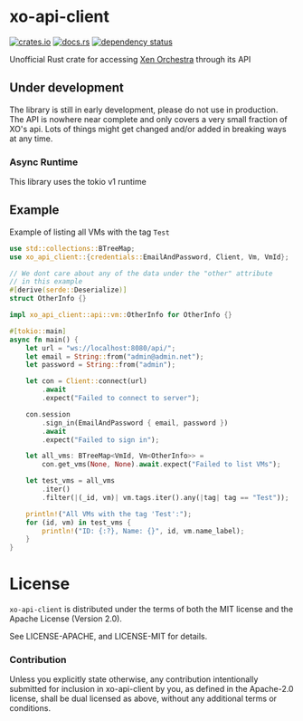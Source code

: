 # xo-api-client

[![crates.io](https://img.shields.io/crates/v/xo-api-client.svg)](https://crates.io/crates/xo-api-client)
[![docs.rs](https://docs.rs/xo-api-client/badge.svg)](https://docs.rs/xo-api-client/)
[![dependency status](https://deps.rs/crate/xo-api-client/0.1.0/status.svg)](https://deps.rs/crate/xo-api-client/0.1.0)

<!--
TODO: Add tests before showing these badges

![Stable](https://github.com/usbalbin/xo-api-client/actions/workflows/stable.yml/badge.svg)
![Nightly](https://github.com/usbalbin/xo-api-client/actions/workflows/nightly.yml/badge.svg)
![Miri](https://github.com/usbalbin/xo-api-client/actions/workflows/miri.yml/badge.svg)
-->

Unofficial Rust crate for accessing [Xen Orchestra](https://github.com/vatesfr/xen-orchestra) through its API

## Under development
The library is still in early development, please do not use in production. The API is nowhere near complete and only covers
a very small fraction of XO's api. Lots of things might get changed and/or added in breaking ways at any time.

### Async Runtime
This library uses the tokio v1 runtime

## Example
Example of listing all VMs with the tag `Test`

```rust
use std::collections::BTreeMap;
use xo_api_client::{credentials::EmailAndPassword, Client, Vm, VmId};

// We dont care about any of the data under the "other" attribute
// in this example
#[derive(serde::Deserialize)]
struct OtherInfo {}

impl xo_api_client::api::vm::OtherInfo for OtherInfo {}

#[tokio::main]
async fn main() {
    let url = "ws://localhost:8080/api/";
    let email = String::from("admin@admin.net");
    let password = String::from("admin");

    let con = Client::connect(url)
        .await
        .expect("Failed to connect to server");

    con.session
        .sign_in(EmailAndPassword { email, password })
        .await
        .expect("Failed to sign in");

    let all_vms: BTreeMap<VmId, Vm<OtherInfo>> =
        con.get_vms(None, None).await.expect("Failed to list VMs");

    let test_vms = all_vms
        .iter()
        .filter(|(_id, vm)| vm.tags.iter().any(|tag| tag == "Test"));

    println!("All VMs with the tag 'Test':");
    for (id, vm) in test_vms {
        println!("ID: {:?}, Name: {}", id, vm.name_label);
    }
}
```

# License
`xo-api-client` is distributed under the terms of both the MIT license and
the Apache License (Version 2.0).

See LICENSE-APACHE, and LICENSE-MIT for details.

### Contribution
Unless you explicitly state otherwise, any contribution intentionally submitted for inclusion in xo-api-client by you, as defined in the Apache-2.0 license, shall be dual licensed as above, without any additional terms or conditions.

